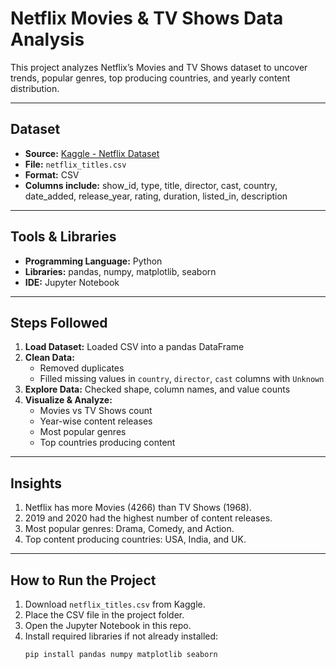 # Netflix Movies & TV Shows Data Analysis

This project analyzes Netflix’s Movies and TV Shows dataset to uncover trends, popular genres, top producing countries, and yearly content distribution.

---

## Dataset

- **Source:** [Kaggle - Netflix Dataset](https://www.kaggle.com/datasets/shivamb/netflix-shows)  
- **File:** `netflix_titles.csv`  
- **Format:** CSV  
- **Columns include:** show_id, type, title, director, cast, country, date_added, release_year, rating, duration, listed_in, description

---

## Tools & Libraries

- **Programming Language:** Python  
- **Libraries:** pandas, numpy, matplotlib, seaborn  
- **IDE:** Jupyter Notebook  

---

## Steps Followed

1. **Load Dataset:** Loaded CSV into a pandas DataFrame  
2. **Clean Data:**  
   - Removed duplicates  
   - Filled missing values in `country`, `director`, `cast` columns with `Unknown`  
3. **Explore Data:** Checked shape, column names, and value counts  
4. **Visualize & Analyze:**  
   - Movies vs TV Shows count  
   - Year-wise content releases  
   - Most popular genres  
   - Top countries producing content  

---

## Insights

1. Netflix has more Movies (4266) than TV Shows (1968).  
2. 2019 and 2020 had the highest number of content releases.  
3. Most popular genres: Drama, Comedy, and Action.  
4. Top content producing countries: USA, India, and UK.  

---

## How to Run the Project

1. Download `netflix_titles.csv` from Kaggle.  
2. Place the CSV file in the project folder.  
3. Open the Jupyter Notebook in this repo.  
4. Install required libraries if not already installed:
   ```bash
   pip install pandas numpy matplotlib seaborn
